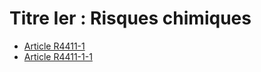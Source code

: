 # Titre Ier : Risques chimiques 

* [Article R4411-1](./LEGIARTI000025739654.md)
* [Article R4411-1-1](./LEGIARTI000030680362.md)

